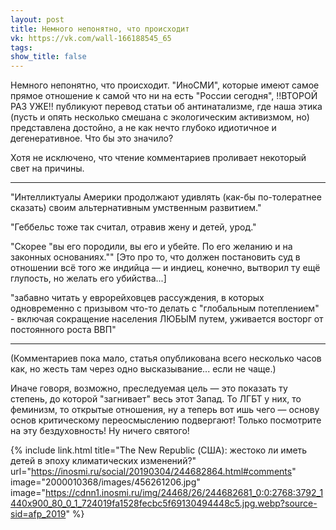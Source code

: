 ```yaml
---
layout: post
title: Немного непонятно, что происходит
vk: https://vk.com/wall-166188545_65
tags: 
show_title: false
---
```

Немного непонятно, что происходит. "ИноСМИ", которые имеют самое прямое отношение к самой что ни на есть "России сегодня", !!ВТОРОЙ РАЗ УЖЕ!! публикуют перевод статьи об антинатализме, где наша этика (пусть и опять несколько смешана с экологическим активизмом, но) представлена достойно, а не как нечто глубоко идиотичное и дегенеративное. Что бы это значило?

Хотя не исключено, что чтение комментариев проливает некоторый свет на причины. 

---
"Интелликтуалы Америки продолжают удивлять (как-бы по-толератнее сказать) своим альтернативным умственным развитием."

"Геббельс тоже так считал, отравив жену и детей, урод."

"Скорее "вы его породили, вы его и убейте. По его желанию и на законных основаниях."" \[Это про то, что должен постановить суд в отношении всё того же индийца — и индиец, конечно, вытворил ту ещё глупость, но желать его убийства...\]

"забавно читать у еврорейховцев рассуждения, в которых одновременно с призывом что-то делать с "глобальным потеплением" - включая сокращение населения ЛЮБЫМ путем, уживается восторг от постоянного роста ВВП"

---

(Комментариев пока мало, статья опубликована всего несколько часов как, но жесть там через одно высказывание... если не чаще.)

Иначе говоря, возможно, преследуемая цель — это показать ту степень, до которой "загнивает" весь этот Запад. То ЛГБТ у них, то феминизм, то открытые отношения, ну а теперь вот ишь чего — основу основ критическому переосмыслению подвергают! Только посмотрите на эту бездуховность! Ну ничего святого!

{% include link.html title="The New Republic (США): жестоко ли иметь детей в эпоху климатических изменений?" url="https://inosmi.ru/social/20190304/244682864.html#comments" image="2000010368/images/456261206.jpg" image="https://cdnn1.inosmi.ru/img/24468/26/244682681_0:0:2768:3792_1440x900_80_0_1_724019fa1528fecbc5f69130494448c5.jpg.webp?source-sid=afp_2019" %}
